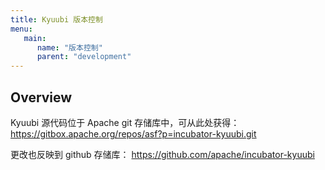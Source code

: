 ```yaml
---
title: Kyuubi 版本控制
menu:
   main:
      name: "版本控制"
      parent: "development"
---
```

<!---
  Licensed under the Apache License, Version 2.0 (the "License");
  you may not use this file except in compliance with the License.
  You may obtain a copy of the License at

   http://www.apache.org/licenses/LICENSE-2.0

  Unless required by applicable law or agreed to in writing, software
  distributed under the License is distributed on an "AS IS" BASIS,
  WITHOUT WARRANTIES OR CONDITIONS OF ANY KIND, either express or implied.
  See the License for the specific language governing permissions and
  limitations under the License. See accompanying LICENSE file.
-->

## Overview

Kyuubi 源代码位于 Apache git 存储库中，可从此处获得：
https://gitbox.apache.org/repos/asf?p=incubator-kyuubi.git

更改也反映到 github 存储库：
https://github.com/apache/incubator-kyuubi
